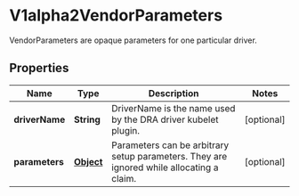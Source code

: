 

# V1alpha2VendorParameters

VendorParameters are opaque parameters for one particular driver.
## Properties

Name | Type | Description | Notes
------------ | ------------- | ------------- | -------------
**driverName** | **String** | DriverName is the name used by the DRA driver kubelet plugin. |  [optional]
**parameters** | [**Object**](.md) | Parameters can be arbitrary setup parameters. They are ignored while allocating a claim. |  [optional]



